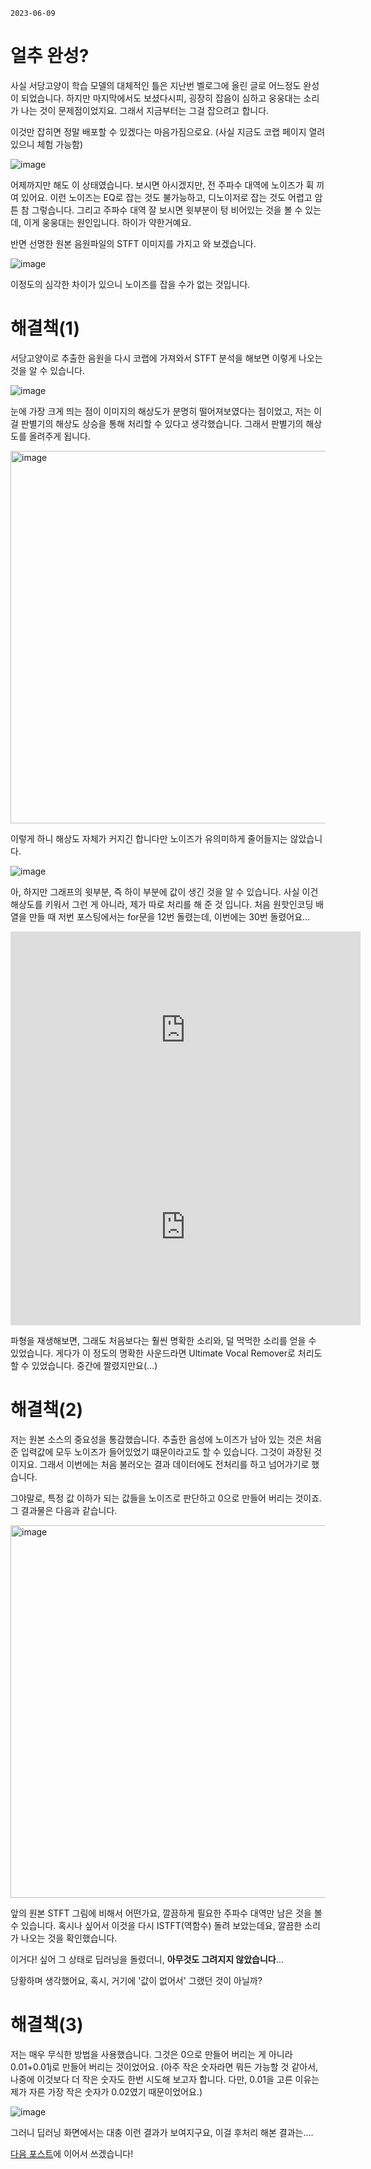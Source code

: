`2023-06-09`

# 얼추 완성?

사실 서당고양이 학습 모델의 대체적인 틀은 지난번 벨로그에 올린 글로 어느정도 완성이 되었습니다. 하지만 마지막에서도 보셨다시피, 굉장히 잡음이 심하고 웅웅대는 소리가 나는 것이 문제점이었지요. 그래서 지금부터는 그걸 잡으려고 합니다.

이것만 잡히면 정말 배포할 수 있겠다는 마음가짐으로요. (사실 지금도 코랩 페이지 열려있으니 체험 가능함)

![image](https://github.com/jyhyun1008/seodangcat/assets/93899740/088c2900-fee0-4668-87c7-9f30ff3756c0)

어제까지만 해도 이 상태였습니다. 보시면 아시겠지만, 전 주파수 대역에 노이즈가 휙 끼여 있어요. 이런 노이즈는 EQ로 잡는 것도 불가능하고, 디노이저로 잡는 것도 어렵고 암튼 참 그렇습니다. 그리고 주파수 대역 잘 보시면 윗부분이 텅 비어있는 것을 볼 수 있는데, 이게 웅웅대는 원인입니다. 하이가 약한거예요.

반면 선명한 원본 음원파일의 STFT 이미지를 가지고 와 보겠습니다.

![image](https://github.com/jyhyun1008/seodangcat/assets/93899740/cb942b37-ddce-4c00-88c8-4fe0bb813ce3)

이정도의 심각한 차이가 있으니 노이즈를 잡을 수가 없는 것입니다.

# 해결책(1)

서당고양이로 추출한 음원을 다시 코랩에 가져와서 STFT 분석을 해보면 이렇게 나오는 것을 알 수 있습니다.

![image](https://github.com/jyhyun1008/seodangcat/assets/93899740/86f459d1-8b30-4bb1-9c19-7225f462356d)

눈에 가장 크게 띄는 점이 이미지의 해상도가 분명히 떨어져보였다는 점이었고, 저는 이걸 판별기의 해상도 상승을 통해 처리할 수 있다고 생각했습니다.
그래서 판별기의 해상도를 올려주게 됩니다.

<img width="596" alt="image" src="https://github.com/jyhyun1008/seodangcat/assets/93899740/9fb65fa3-78d9-4c7e-9116-4778ce57b980">

이렇게 하니 해상도 자체가 커지긴 합니다만 노이즈가 유의미하게 줄어들지는 않았습니다. 

![image](https://github.com/jyhyun1008/seodangcat/assets/93899740/925937ce-3da6-49d0-8d4b-8e1f3ca3dc8b)

아, 하지만 그래프의 윗부분, 즉 하이 부분에 값이 생긴 것을 알 수 있습니다. 사실 이건 해상도를 키워서 그런 게 아니라, 제가 따로 처리를 해 준 것 입니다. 처음 원핫인코딩 배열을 만들 때 저번 포스팅에서는 for문을 12번 돌렸는데, 이번에는 30번 돌렸어요...

<iframe width="560" height="315" class="youtube" src="https://www.youtube.com/embed/MYRuvjNkam4" title="YouTube video player" frameborder="0" allow="accelerometer; autoplay; clipboard-write; encrypted-media; gyroscope; picture-in-picture; web-share" allowfullscreen></iframe>

<iframe width="560" height="315" class="youtube" src="https://www.youtube.com/embed/8kPTfaOL7_c" title="YouTube video player" frameborder="0" allow="accelerometer; autoplay; clipboard-write; encrypted-media; gyroscope; picture-in-picture; web-share" allowfullscreen></iframe>

파형을 재생해보면, 그래도 처음보다는 훨씬 명확한 소리와, 덜 먹먹한 소리를 얻을 수 있었습니다. 게다가 이 정도의 명확한 사운드라면 Ultimate Vocal Remover로 처리도 할 수 있었습니다. 중간에 짤렸지만요(...)

# 해결책(2)

저는 원본 소스의 중요성을 통감했습니다. 추출한 음성에 노이즈가 남아 있는 것은 처음 준 입력값에 모두 노이즈가 들어있었기 떄문이라고도 할 수 있습니다. 그것이 과장된 것이지요. 그래서 이번에는 처음 불러오는 결과 데이터에도 전처리를 하고 넘어가기로 했습니다.

그야말로, 특정 값 이하가 되는 값들을 노이즈로 판단하고 0으로 만들어 버리는 것이죠. 그 결과물은 다음과 같습니다.

<img width="596" alt="image" src="https://github.com/jyhyun1008/pychang/assets/93899740/9985fb52-1feb-41e1-bd73-42f6c6b44f8e">

앞의 원본 STFT 그림에 비해서 어떤가요, 깔끔하게 필요한 주파수 대역만 남은 것을 볼 수 있습니다. 혹시나 싶어서 이것을 다시 ISTFT(역함수) 돌려 보았는데요, 깔끔한 소리가 나오는 것을 확인했습니다.

이거다! 싶어 그 상태로 딥러닝을 돌렸더니, **아무것도 그려지지 않았습니다**...

당황하며 생각했어요, 혹시, 거기에 '값이 없어서' 그랬던 것이 아닐까?

# 해결책(3)

저는 매우 무식한 방법을 사용했습니다. 그것은 0으로 만들어 버리는 게 아니라 0.01+0.01j로 만들어 버리는 것이었어요. (아주 작은 숫자라면 뭐든 가능할 것 같아서, 나중에 이것보다 더 작은 숫자도 한번 시도해 보고자 합니다. 다만, 0.01을 고른 이유는 제가 자른 가장 작은 숫자가 0.02였기 때문이었어요.)

![image](https://github.com/jyhyun1008/pychang/assets/93899740/4ecaf238-df80-42fc-8fab-6468c2602620)

그러니 딥러닝 화면에서는 대충 이런 결과가 보여지구요, 이걸 후처리 해본 결과는....

[다음 포스트](https://hiyuno.peacht.art/pychang/?p=diary/%EB%94%94%EB%85%B8%EC%9D%B4%EC%A6%88%282%29)에 이어서 쓰겠습니다!
